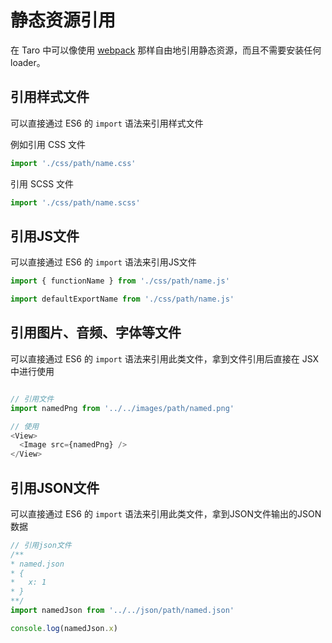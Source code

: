 # 静态资源引用

在 Taro 中可以像使用 [webpack](https://webpack.js.org/) 那样自由地引用静态资源，而且不需要安装任何loader。

## 引用样式文件

可以直接通过 ES6 的 `import` 语法来引用样式文件

例如引用 CSS 文件

```javascript
import './css/path/name.css'
```

引用 SCSS 文件

```javascript
import './css/path/name.scss'
```

## 引用JS文件

可以直接通过 ES6 的 `import` 语法来引用JS文件

```javascript
import { functionName } from './css/path/name.js'

import defaultExportName from './css/path/name.js'
```

## 引用图片、音频、字体等文件

可以直接通过 ES6 的 `import` 语法来引用此类文件，拿到文件引用后直接在 JSX 中进行使用

```javascript

// 引用文件
import namedPng from '../../images/path/named.png'

// 使用
<View>
  <Image src={namedPng} />
</View>
```

## 引用JSON文件

可以直接通过 ES6 的 `import` 语法来引用此类文件，拿到JSON文件输出的JSON数据

```javascript
// 引用json文件
/**
* named.json
* {
*   x: 1
* }
**/
import namedJson from '../../json/path/named.json'

console.log(namedJson.x)
```
